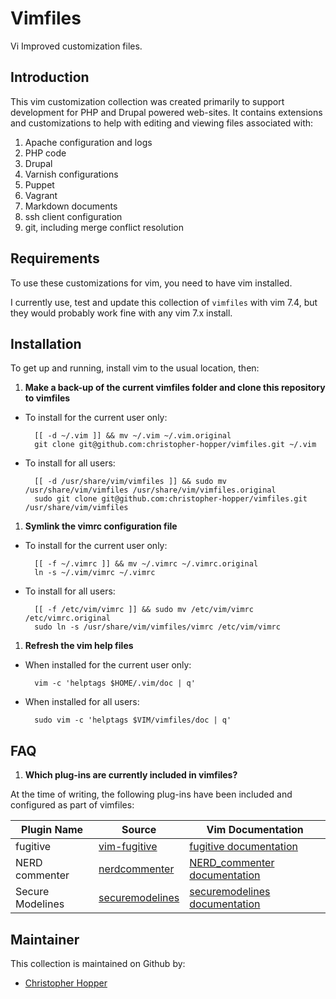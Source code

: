 Vimfiles
========

Vi Improved customization files.

## Introduction

This vim customization collection was created primarily to support development for PHP and Drupal powered web-sites. It contains extensions and customizations to help with editing and viewing files associated with:

1. Apache configuration and logs
1. PHP code
1. Drupal 
1. Varnish configurations
1. Puppet
1. Vagrant
1. Markdown documents
1. ssh client configuration
1. git, including merge conflict resolution

## Requirements

To use these customizations for vim, you need to have vim installed. 

I currently use, test and update this collection of `vimfiles` with vim 7.4, but they would probably work fine with any vim 7.x install. 

## Installation

To get up and running, install vim to the usual location, then:

1. **Make a back-up of the current vimfiles folder and clone this repository to vimfiles**
  
  - To install for the current user only:

          [[ -d ~/.vim ]] && mv ~/.vim ~/.vim.original
          git clone git@github.com:christopher-hopper/vimfiles.git ~/.vim
  - To install for all users:

          [[ -d /usr/share/vim/vimfiles ]] && sudo mv /usr/share/vim/vimfiles /usr/share/vim/vimfiles.original
          sudo git clone git@github.com:christopher-hopper/vimfiles.git /usr/share/vim/vimfiles
1. **Symlink the vimrc configuration file**
  
  - To install for the current user only:

          [[ -f ~/.vimrc ]] && mv ~/.vimrc ~/.vimrc.original
          ln -s ~/.vim/vimrc ~/.vimrc
  - To install for all users:

          [[ -f /etc/vim/vimrc ]] && sudo mv /etc/vim/vimrc /etc/vimrc.original
          sudo ln -s /usr/share/vim/vimfiles/vimrc /etc/vim/vimrc
1. **Refresh the vim help files**

  - When installed for the current user only:

          vim -c 'helptags $HOME/.vim/doc | q'
  - When installed for all users:

          sudo vim -c 'helptags $VIM/vimfiles/doc | q'

## FAQ

1. **Which plug-ins are currently included in vimfiles?**
  
  At the time of writing, the following plug-ins have been included and configured as part of vimfiles:

  |Plugin Name          | Source              | Vim Documentation                 |
  |---------------------|---------------------|-----------------------------------|
  | fugitive            | [vim-fugitive][]    | [fugitive documentation][]        |
  | NERD commenter      | [nerdcommenter][]   | [NERD_commenter documentation][]  |
  | Secure Modelines    | [securemodelines][] | [securemodelines documentation][] |

[vim-fugitive]: https://github.com/tpope/vim-fugitive
[fugitive documentation]: http://www.vim.org/scripts/script.php?script_id=2975
[nerdcommenter]: https://github.com/scrooloose/nerdcommenter
[NERD_commenter documentation]: http://www.vim.org/scripts/script.php?script_id=1218
[securemodelines]: https://github.com/ciaranm/securemodelines
[securemodelines documentation]: http://www.vim.org/scripts/script.php?script_id=1876

## Maintainer

This collection is maintained on Github by:

- [Christopher Hopper](https://github.com/christopher-hopper)

